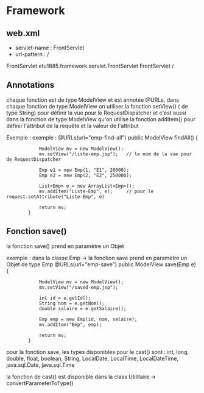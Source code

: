 <h1> Framework </h1>

<h2> web.xml </h2>

<ul>
    <li> servlet-name : FrontServlet </li>
    <li> url-pattern : / </li>
</ul>

<p>
    <servlet>
        <servlet-name> FrontServlet </servlet-name>
        <servlet-class> etu1885.framework.servlet.FrontServlet </servlet-class>
    </servlet>
    <servlet-mapping>
        <servlet-name> FrontServlet </servlet-name>
        <url-pattern> / </url-pattern>
    </servlet-mapping>
</p>

<h2> Annotations </h2>

<p> 
    chaque fonction est de type ModelView et est annotée @URLs,
    dans chaque fonction de type ModelView on utiliser la fonction setView() ( de type String) pour définir la vue pour le RequestDispatcher
    et c'est aussi dans la fonction de type ModelView qu'on utilise la fonction addItem() pour définir l'attribut de la requête et la valeur de l'attribut
</p>
<p>
    Exemple : 
        exemple : 
            @URLs(url="emp-find-all")
            public ModelView findAll() {

                ModelView mv = new ModelView();
                mv.setView("/liste-emp.jsp");   // le nom de la vue pour de RequestDispatcher

                Emp e1 = new Emp(1, "E1", 20000);
                Emp e2 = new Emp(2, "E2", 250000);

                List<Emp> e = new ArrayList<Emp>();
                mv.addItem("Liste-Emp", e);     // pour le request.setAttribute("Liste-Emp", e)

                return mv;
            }
</p>

<h2> Fonction save() </h2> 

<p> la fonction save() prend en paramètre un Objet </p>

<p>
    exemple : dans la classe Emp -> la fonction save prend en paramètre un Objet de type Emp 
            @URLs(url="emp-save")
            public ModelView save(Emp e) {

                ModelView mv = new ModelView();
                mv.setView("/saved-emp.jsp");
                
                int id = e.getId();
                String nom = e.getNom();
                double salaire = e.getSalaire();

                Emp emp = new Emp(id, nom, salaire);
                mv.addItem("Emp", emp);

                return mv;
            }
</p>
<p>
    pour la fonction save, les types disponibles pour le cast() sont : 
        int, long, double, float, boolean, String, LocalDate, LocalTime, 
        LocalDateTime, java.sql.Date, java.sql.Time
</p>
<p>
    la fonction de cast() est disponible dans la class Utilitaire -> convertParameterToType()
</p>
